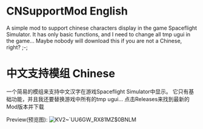 # CNSupportMod English
A simple mod to support chinese characters display in the game Spaceflight Simulator.
It has only basic functions, and I need to change all tmp ugui in the game...
Maybe nobody will download this if you are not a Chinese, right? ;-;

# 中文支持模组 Chinese
一个简易的模组来支持中文汉字在游戏Spaceflight Simulator中显示。
它只有基础功能，并且我还要替换游戏中所有的tmp ugui...
点击Releases来找到最新的Mod版本并下载

Preview(预览图):
![KV2~`UU6GW_RX81MZ$0BNLM](https://github.com/AstarLC4036/CNSupportMod/assets/126248249/2760b655-a011-46da-a3ae-29d8f3c19231)
